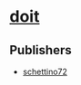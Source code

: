 # [doit](https://pypi.org/project/doit)



## Publishers
- [schettino72](https://pypi.org/user/schettino72)

